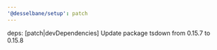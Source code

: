 ```yaml
---
'@desselbane/setup': patch
---
```


deps: [patch|devDependencies] Update package tsdown from 0.15.7 to 0.15.8
